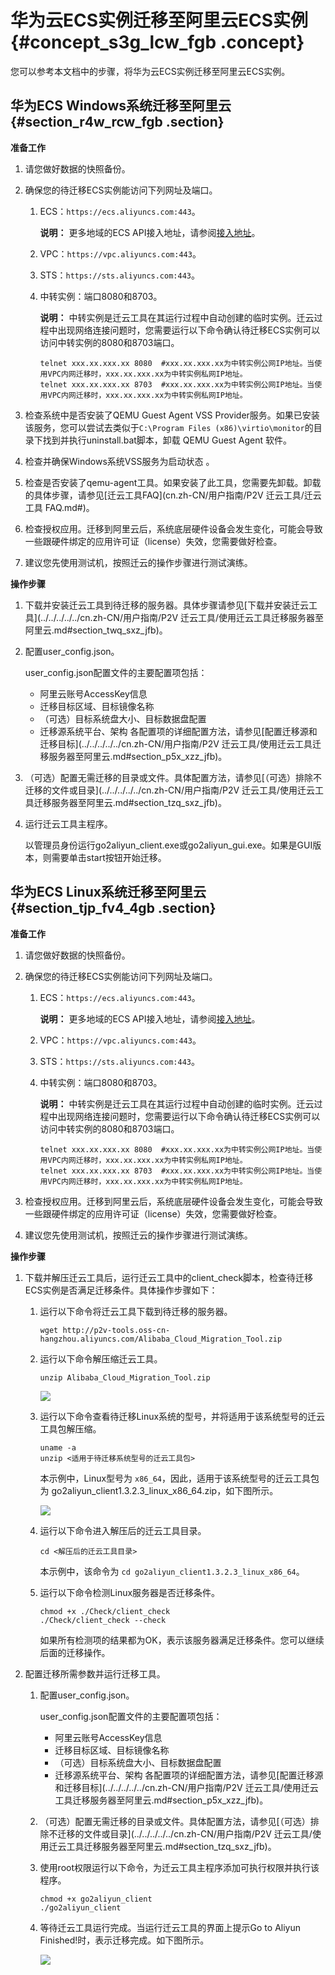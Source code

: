# 华为云ECS实例迁移至阿里云ECS实例 {#concept_s3g_lcw_fgb .concept}

您可以参考本文档中的步骤，将华为云ECS实例迁移至阿里云ECS实例。

## 华为ECS Windows系统迁移至阿里云 {#section_r4w_rcw_fgb .section}

**准备工作**

1.  请您做好数据的快照备份。
2.  确保您的待迁移ECS实例能访问下列网址及端口。
    1.  ECS：`https://ecs.aliyuncs.com:443`。

        **说明：** 更多地域的ECS API接入地址，请参阅[接入地址](../../../../../cn.zh-CN/API参考/HTTP调用方式/请求结构.md#section_mtp_xvb_wdb)。

    2.  VPC：`https://vpc.aliyuncs.com:443`。
    3.  STS：`https://sts.aliyuncs.com:443`。
    4.  中转实例：端口8080和8703。

        **说明：** 中转实例是迁云工具在其运行过程中自动创建的临时实例。迁云过程中出现网络连接问题时，您需要运行以下命令确认待迁移ECS实例可以访问中转实例的8080和8703端口。

        ```
        telnet xxx.xx.xxx.xx 8080  #xxx.xx.xxx.xx为中转实例公网IP地址。当使用VPC内网迁移时，xxx.xx.xxx.xx为中转实例私网IP地址。
        telnet xxx.xx.xxx.xx 8703  #xxx.xx.xxx.xx为中转实例公网IP地址。当使用VPC内网迁移时，xxx.xx.xxx.xx为中转实例私网IP地址。
        ```

3.  检查系统中是否安装了QEMU Guest Agent VSS Provider服务。如果已安装该服务，您可以尝试去类似于`C:\Program Files (x86)\virtio\monitor`的目录下找到并执行uninstall.bat脚本，卸载 QEMU Guest Agent 软件。
4.  检查并确保Windows系统VSS服务为启动状态 。
5.  检查是否安装了qemu-agent工具。如果安装了此工具，您需要先卸载。卸载的具体步骤，请参见[迁云工具FAQ](cn.zh-CN/用户指南/P2V 迁云工具/迁云工具 FAQ.md#)。
6.  检查授权应用。迁移到阿里云后，系统底层硬件设备会发生变化，可能会导致一些跟硬件绑定的应用许可证（license）失效，您需要做好检查。
7.  建议您先使用测试机，按照迁云的操作步骤进行测试演练。

**操作步骤**

1.  下载并安装迁云工具到待迁移的服务器。具体步骤请参见[下载并安装迁云工具](../../../../../cn.zh-CN/用户指南/P2V 迁云工具/使用迁云工具迁移服务器至阿里云.md#section_twq_sxz_jfb)。
2.  配置user\_config.json。

    user\_config.json配置文件的主要配置项包括：

    -   阿里云账号AccessKey信息
    -   迁移目标区域、目标镜像名称
    -   （可选）目标系统盘大小、目标数据盘配置
    -   迁移源系统平台、架构
    各配置项的详细配置方法，请参见[配置迁移源和迁移目标](../../../../../cn.zh-CN/用户指南/P2V 迁云工具/使用迁云工具迁移服务器至阿里云.md#section_p5x_xzz_jfb)。

3.  （可选）配置无需迁移的目录或文件。具体配置方法，请参见[（可选）排除不迁移的文件或目录](../../../../../cn.zh-CN/用户指南/P2V 迁云工具/使用迁云工具迁移服务器至阿里云.md#section_tzq_sxz_jfb)。
4.  运行迁云工具主程序。

    以管理员身份运行go2aliyun\_client.exe或go2aliyun\_gui.exe。如果是GUI版本，则需要单击start按钮开始迁移。


## 华为ECS Linux系统迁移至阿里云 {#section_tjp_fv4_4gb .section}

**准备工作**

1.  请您做好数据的快照备份。
2.  确保您的待迁移ECS实例能访问下列网址及端口。
    1.  ECS：`https://ecs.aliyuncs.com:443`。

        **说明：** 更多地域的ECS API接入地址，请参阅[接入地址](../../../../../cn.zh-CN/API参考/HTTP调用方式/请求结构.md#section_mtp_xvb_wdb)。

    2.  VPC：`https://vpc.aliyuncs.com:443`。
    3.  STS：`https://sts.aliyuncs.com:443`。
    4.  中转实例：端口8080和8703。

        **说明：** 中转实例是迁云工具在其运行过程中自动创建的临时实例。迁云过程中出现网络连接问题时，您需要运行以下命令确认待迁移ECS实例可以访问中转实例的8080和8703端口。

        ```
        telnet xxx.xx.xxx.xx 8080  #xxx.xx.xxx.xx为中转实例公网IP地址。当使用VPC内网迁移时，xxx.xx.xxx.xx为中转实例私网IP地址。
        telnet xxx.xx.xxx.xx 8703  #xxx.xx.xxx.xx为中转实例公网IP地址。当使用VPC内网迁移时，xxx.xx.xxx.xx为中转实例私网IP地址。
        ```

3.  检查授权应用。迁移到阿里云后，系统底层硬件设备会发生变化，可能会导致一些跟硬件绑定的应用许可证（license）失效，您需要做好检查。
4.  建议您先使用测试机，按照迁云的操作步骤进行测试演练。

**操作步骤**

1.  下载并解压迁云工具后，运行迁云工具中的client\_check脚本，检查待迁移ECS实例是否满足迁移条件。具体操作步骤如下：
    1.  运行以下命令将迁云工具下载到待迁移的服务器。

        ```
        wget http://p2v-tools.oss-cn-hangzhou.aliyuncs.com/Alibaba_Cloud_Migration_Tool.zip
        ```

    2.  运行以下命令解压缩迁云工具。

        ```
        unzip Alibaba_Cloud_Migration_Tool.zip
        ```

        ![](http://static-aliyun-doc.oss-cn-hangzhou.aliyuncs.com/assets/img/65301/154872836638160_zh-CN.png)

    3.  运行以下命令查看待迁移Linux系统的型号，并将适用于该系统型号的迁云工具包解压缩。

        ```
        uname -a 
        unzip <适用于待迁移系统型号的迁云工具包>
        ```

        本示例中，Linux型号为 `x86_64`，因此，适用于该系统型号的迁云工具包为 go2aliyun\_client1.3.2.3\_linux\_x86\_64.zip，如下图所示。

        ![](http://static-aliyun-doc.oss-cn-hangzhou.aliyuncs.com/assets/img/65301/154872836638161_zh-CN.png)

    4.  运行以下命令进入解压后的迁云工具目录。

        ```
        cd <解压后的迁云工具目录>
        ```

        本示例中，该命令为 `cd go2aliyun_client1.3.2.3_linux_x86_64`。

    5.  运行以下命令检测Linux服务器是否迁移条件。

        ```
        chmod +x ./Check/client_check
        ./Check/client_check --check
        ```

        如果所有检测项的结果都为OK，表示该服务器满足迁移条件。您可以继续后面的迁移操作。

2.  配置迁移所需参数并运行迁移工具。
    1.  配置user\_config.json。

        user\_config.json配置文件的主要配置项包括：

        -   阿里云账号AccessKey信息
        -   迁移目标区域、目标镜像名称
        -   （可选）目标系统盘大小、目标数据盘配置
        -   迁移源系统平台、架构
        各配置项的详细配置方法，请参见[配置迁移源和迁移目标](../../../../../cn.zh-CN/用户指南/P2V 迁云工具/使用迁云工具迁移服务器至阿里云.md#section_p5x_xzz_jfb)。

    2.  （可选）配置无需迁移的目录或文件。具体配置方法，请参见[（可选）排除不迁移的文件或目录](../../../../../cn.zh-CN/用户指南/P2V 迁云工具/使用迁云工具迁移服务器至阿里云.md#section_tzq_sxz_jfb)。
    3.  使用root权限运行以下命令，为迁云工具主程序添加可执行权限并执行该程序。

        ```
        chmod +x go2aliyun_client
        ./go2aliyun_client
        ```

    4.  等待迁云工具运行完成。当运行迁云工具的界面上提示Go to Aliyun Finished!时，表示迁移完成。如下图所示。

        ![](http://static-aliyun-doc.oss-cn-hangzhou.aliyuncs.com/assets/img/65301/154872836638196_zh-CN.png)


